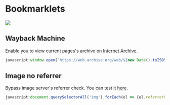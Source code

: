 # Bookmarklets

![](https://img.shields.io/badge/COUNT-2-blue.svg?style=for-the-badge)

## Wayback Machine

Enable you to view current pages's archive on [Internet Archive](https://archive.org/web/).

```js
javascript:window.open(`https://web.archive.org/web/${new Date().toISOString().replace(/-|T|:/g, '').substring(0, 14)}/${location.href}`); void 0
```

## Image no referrer

Bypass image server's referrer check. You can test it [here](https://luyilin.github.io/Aoba/).

```js
javascript:document.querySelectorAll('img').forEach(el => {el.referrerPolicy = 'no-referrer'; el.src = el.src}); void 0
```
